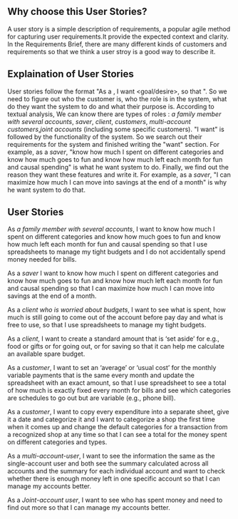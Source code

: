 ## Why choose this User Stories?
A user story is a simple description of requirements, a popular agile method for capturing user requirements.It provide the expected context and clarity. In the Requirements Brief, there are many different kinds of customers and requirements so that we think a user stroy is a good way to describe it.
## Explaination of User Stories
User stories follow the format "As a <role>, I want <goal/desire>, so that <outcome>". So we need to figure out who the customer is, who the role is in the system, what do they want the system to do and what their purpose is. According to textual analysis, We can know there are  types of roles : *a family member with several accounts*, *saver*, *client*, *customers*, *multi-account customers*,*joint accounts* (including some specific customers). "I want" is followed by the functionality of the system. So we search out their requirements for the system and finished writing the "want" section. For example, as a *saver*, "know how much I spent on different categories and know how much goes to fun and know how much left each month for fun and causal spending" is what he want system to do. Finally, we find out the reason they want these features and write it. For example, as a *saver*, "I can maximize how much I can move into savings at the end of a month" is why he want system to do that.

## User Stories
As *a family member with several accounts*, I want to know how much I spent on different categories and know how much goes to fun and know how much left each month for fun and causal spending so that I use spreadsheets to manage my tight budgets and I do not accidentally spend money needed for bills.

As a *saver* I want to know how much I spent on different categories and know how much goes to fun and know how much left each month for fun and causal spending so that I can maximize how much I can move into savings at the end of a month.

As a *client who is worried about budgets*, I want to see what is spent, how much is still going to come out of the account before pay day and what is free to use, so that I use spreadsheets to manage my tight budgets. 

As a *client*, I want to create a standard amount that is ‘set aside’ for e.g., food or gifts or for going out, or for saving so that it can help me calculate an available spare budget.

As a *customer*, I want to set an ‘average’ or ‘usual cost’ for the monthly variable payments that is the same every month and update the spreadsheet with an exact amount, so that I use spreadsheet to see a total of how much is exactly fixed every month for bills and see which categories are schedules to go out but are variable (e.g., phone bill). 

As a *customer*, I want to copy every expenditure into a separate sheet, give it a date and categorize it and I want to categorize a shop the first time when it comes up and change the default categories for a transaction from a recognized shop at any time so that I can see a total for the money spent on different categories and types. 

As a *multi-account-user*, I want to see the information the same as the single-account user and both see the summary calculated across all accounts and the summary for each individual account and want to check whether there is enough money left in one specific account so that I can manage my accounts better.

As a *Joint-account user*, I want to see who has spent money and need to find out more so that I can manage my accounts better.
